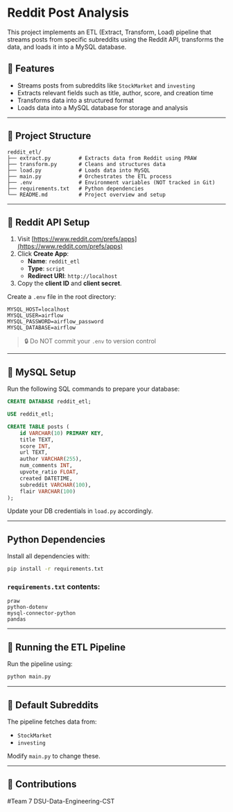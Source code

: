 # Reddit Post Analysis

This project implements an ETL (Extract, Transform, Load) pipeline that streams posts from specific subreddits using the Reddit API, transforms the data, and loads it into a MySQL database.

## 🔧 Features

- Streams posts from subreddits like `StockMarket` and `investing`
- Extracts relevant fields such as title, author, score, and creation time
- Transforms data into a structured format
- Loads data into a MySQL database for storage and analysis

---

## 📁 Project Structure

```
reddit_etl/
├── extract.py         # Extracts data from Reddit using PRAW
├── transform.py       # Cleans and structures data
├── load.py            # Loads data into MySQL
├── main.py            # Orchestrates the ETL process
├── .env               # Environment variables (NOT tracked in Git)
├── requirements.txt   # Python dependencies
└── README.md          # Project overview and setup
```

---

## 🔐 Reddit API Setup

1. Visit [https://www.reddit.com/prefs/apps](https://www.reddit.com/prefs/apps)
2. Click **Create App**:
   - **Name**: `reddit_etl`
   - **Type**: `script`
   - **Redirect URI**: `http://localhost`
3. Copy the **client ID** and **client secret**.

Create a `.env` file in the root directory:

```
MYSQL_HOST=localhost
MYSQL_USER=airflow
MYSQL_PASSWORD=airflow_password
MYSQL_DATABASE=airflow
```

> 🔒 Do NOT commit your `.env` to version control

---

## 🧱 MySQL Setup

Run the following SQL commands to prepare your database:

```sql
CREATE DATABASE reddit_etl;

USE reddit_etl;

CREATE TABLE posts (
    id VARCHAR(10) PRIMARY KEY,
    title TEXT,
    score INT,
    url TEXT,
    author VARCHAR(255),
    num_comments INT,
    upvote_ratio FLOAT,
    created DATETIME,
    subreddit VARCHAR(100),
    flair VARCHAR(100)
);
```

Update your DB credentials in `load.py` accordingly.

---

##  Python Dependencies

Install all dependencies with:

```bash
pip install -r requirements.txt
```

### `requirements.txt` contents:

```
praw
python-dotenv
mysql-connector-python
pandas
```

---

## 🚀 Running the ETL Pipeline

Run the pipeline using:

```bash
python main.py
```

---

## 📌 Default Subreddits

The pipeline fetches data from:
- `StockMarket`
- `investing`

Modify `main.py` to change these.

---

## 🙌 Contributions

#Team 7 DSU-Data-Engineering-CST

